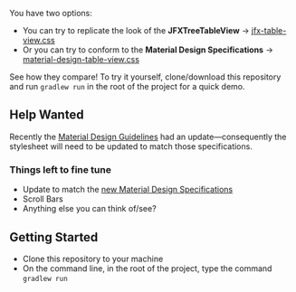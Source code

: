 
You have two options:
 * You can try to replicate the look of the **JFXTreeTableView** ->
[jfx-table-view.css](src/main/resources/tech/ugma/education/jfoenixtableview/jfx-table-view.css)
 * Or you can try to conform to the **Material Design Specifications** ->
[material-design-table-view.css](src/main/resources/tech/ugma/education/jfoenixtableview/material-design-table-view.css)

See how they compare! To try it yourself, clone/download this repository and run `gradlew run` in the root of the project
for a quick demo.


## Help Wanted
Recently the [Material Design Guidelines][New MDG] had an update—consequently the stylesheet will need to be updated to match those
specifications.


### Things left to fine tune
 * Update to match the [new Material Design Specifications][New MDG]
 * Scroll Bars
 * Anything else you can think of/see?

 
 ## Getting Started
 * Clone this repository to your machine
 * On the command line, in the root of the project, type the command `gradlew run`

 [New MDG]: https://material.io/design/components/data-tables.html#specs
 
